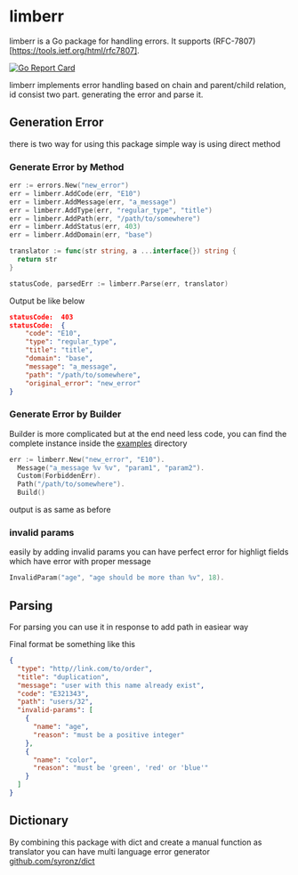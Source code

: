 # limberr
limberr is a Go package for handling errors. It supports (RFC-7807)[https://tools.ietf.org/html/rfc7807].

[![Go Report Card](https://goreportcard.com/badge/github.com/syronz/limberr)](https://goreportcard.com/report/github.com/syronz/limberr)

limberr implements error handling based on chain and parent/child
relation, id consist two part. generating the error and parse it.

## Generation Error
there is two way for using this package simple way is using direct method

### Generate Error by Method
```go
err := errors.New("new_error")
err = limberr.AddCode(err, "E10")
err = limberr.AddMessage(err, "a_message")
err = limberr.AddType(err, "regular_type", "title")
err = limberr.AddPath(err, "/path/to/somewhere")
err = limberr.AddStatus(err, 403)
err = limberr.AddDomain(err, "base")

translator := func(str string, a ...interface{}) string {
  return str
}

statusCode, parsedErr := limberr.Parse(err, translator)
```

Output be like below
```JSON
statusCode:  403
statusCode:  {
    "code": "E10",
    "type": "regular_type",
    "title": "title",
    "domain": "base",
    "message": "a_message",
    "path": "/path/to/somewhere",
    "original_error": "new_error"
}
```

### Generate Error by Builder
Builder is more complicated but at the end need less code, you can find the complete instance inside the [examples](https://github.com/syronz/limberr/tree/main/examples) directory
```go
err := limberr.New("new_error", "E10").
  Message("a_message %v %v", "param1", "param2").
  Custom(ForbiddenErr).
  Path("/path/to/somewhere").
  Build()
```
output is as same as before


### invalid params
easily by adding invalid params you can have perfect error for highligt fields which have error with
proper message
```go
InvalidParam("age", "age should be more than %v", 18).
```

## Parsing
For parsing you can use it in response to add path in easiear way

Final format be something like this
```json
{
  "type": "http//link.com/to/order",
  "title": "duplication",
  "message": "user with this name already exist",
  "code": "E321343",
  "path": "users/32",
  "invalid-params": [
    {
      "name": "age",
      "reason": "must be a positive integer"
    },
    {
      "name": "color",
      "reason": "must be 'green', 'red' or 'blue'"
    }
  ]
}
```

## Dictionary
By combining this package with dict and create a manual function as translator you can have multi
language error generator
[github.com/syronz/dict](https://github.com/syronz/dict)
